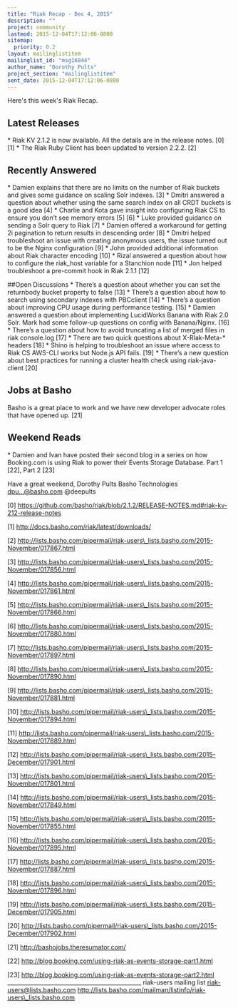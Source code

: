 ```yaml
---
title: "Riak Recap - Dec 4, 2015"
description: ""
project: community
lastmod: 2015-12-04T17:12:06-0800
sitemap:
  priority: 0.2
layout: mailinglistitem
mailinglist_id: "msg16844"
author_name: "Dorothy Pults"
project_section: "mailinglistitem"
sent_date: 2015-12-04T17:12:06-0800
---
```



Here's this week's Riak Recap.

## Latest Releases
\* Riak KV 2.1.2 is now available. All the details are in the release notes.
 [0] [1]
\* The Riak Ruby Client has been updated to version 2.2.2. [2]

## Recently Answered
\* Damien explains that there are no limits on the number of Riak buckets
and gives some guidance on scaling Solr indexes. [3]
\* Dmitri answered a question about whether using the same search index on
all CRDT buckets is a good idea [4]
\* Charlie and Kota gave insight into configuring Riak CS to ensure you
don’t see memory errors [5] [6]
\* Luke provided guidance on sending a Solr query to Riak [7]
\* Damien offered a workaround for getting 2i pagination to return results
in descending order [8]
\* Dmitri helped troubleshoot an issue with creating anonymous users, the
issue turned out to be the Nginx configuration [9]
\* John provided additional information about Riak character encoding [10]
\* Rizal answered a question about how to configure the riak\_host variable
for a Stanchion node [11]
\* Jon helped troubleshoot a pre-commit hook in Riak 2.1.1 [12]

##Open Discussions
\* There’s a question about whether you can set the returnbody bucket
property to false [13]
\* There’s a question about how to search using secondary indexes with
PBCclient [14]
\* There’s a question about improving CPU usage during performance testing.
 [15]
\* Damien answered a question about implementing LucidWorks Banana with Riak
2.0 Solr. Mark had some follow-up questions on config with Banana/Nginx.
[16]
\* There’s a question about how to avoid truncating a list of merged files
in riak console.log [17]
\* There are two quick questions about X-RIak-Meta-\* headers [18]
\* Shino is helping to troubleshoot an issue where access to Riak CS AWS-CLI
works but Node.js API fails. [19]
\* There’s a new question about best practices for running a cluster health
check using riak-java-client [20]

## Jobs at Basho
Basho is a great place to work and we have new developer advocate roles
that have opened up. [21]

## Weekend Reads
\* Damien and Ivan have posted their second blog in a series on how
Booking.com is using Riak to power their Events Storage Database. Part 1
[22], Part 2 [23]

Have a great weekend,
Dorothy Pults
Basho Technologies
dpu...@basho.com
@deepults

[0]
https://github.com/basho/riak/blob/2.1.2/RELEASE-NOTES.md#riak-kv-212-release-notes

[1] http://docs.basho.com/riak/latest/downloads/

[2]
http://lists.basho.com/pipermail/riak-users\_lists.basho.com/2015-November/017867.html

[3]
http://lists.basho.com/pipermail/riak-users\_lists.basho.com/2015-November/017856.html

[4]
http://lists.basho.com/pipermail/riak-users\_lists.basho.com/2015-November/017861.html

[5]
http://lists.basho.com/pipermail/riak-users\_lists.basho.com/2015-November/017866.html

[6]
http://lists.basho.com/pipermail/riak-users\_lists.basho.com/2015-November/017880.html

[7]
http://lists.basho.com/pipermail/riak-users\_lists.basho.com/2015-November/017897.html

[8]
http://lists.basho.com/pipermail/riak-users\_lists.basho.com/2015-November/017890.html

[9]
http://lists.basho.com/pipermail/riak-users\_lists.basho.com/2015-November/017881.html

[10]
http://lists.basho.com/pipermail/riak-users\_lists.basho.com/2015-November/017894.html

[11]
http://lists.basho.com/pipermail/riak-users\_lists.basho.com/2015-November/017889.html

[12]
http://lists.basho.com/pipermail/riak-users\_lists.basho.com/2015-December/017901.html

[13]
http://lists.basho.com/pipermail/riak-users\_lists.basho.com/2015-November/017801.html

[14]
http://lists.basho.com/pipermail/riak-users\_lists.basho.com/2015-November/017849.html

[15]
http://lists.basho.com/pipermail/riak-users\_lists.basho.com/2015-November/017855.html

[16]
http://lists.basho.com/pipermail/riak-users\_lists.basho.com/2015-November/017895.html

[17]
http://lists.basho.com/pipermail/riak-users\_lists.basho.com/2015-November/017887.html

[18]
http://lists.basho.com/pipermail/riak-users\_lists.basho.com/2015-November/017896.html

[19]
http://lists.basho.com/pipermail/riak-users\_lists.basho.com/2015-December/017905.html

[20]
http://lists.basho.com/pipermail/riak-users\_lists.basho.com/2015-December/017902.html

[21] http://bashojobs.theresumator.com/

[22] http://blog.booking.com/using-riak-as-events-storage-part1.html

[23] http://blog.booking.com/using-riak-as-events-storage-part2.html
\_\_\_\_\_\_\_\_\_\_\_\_\_\_\_\_\_\_\_\_\_\_\_\_\_\_\_\_\_\_\_\_\_\_\_\_\_\_\_\_\_\_\_\_\_\_\_
riak-users mailing list
riak-users@lists.basho.com
http://lists.basho.com/mailman/listinfo/riak-users\_lists.basho.com

